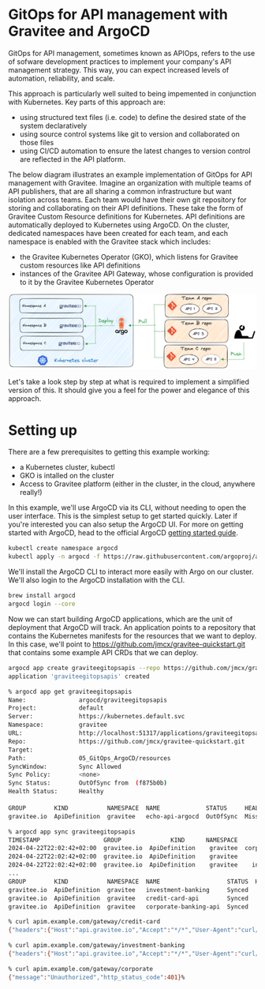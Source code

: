 # GitOps for API management with Gravitee and ArgoCD

GitOps for API management, sometimes known as APIOps, refers to the use of sofware development practices to implement your company's API management strategy. This way, you can expect increased levels of automation, reliability, and scale. 

This approach is particularly well suited to being impemented in conjunction with Kubernetes. Key parts of this approach are:

* using structured text files (i.e. code) to define the desired state of the system declaratively
* using source control systems like git to version and collaborated on those files
* using CI/CD automation to ensure the latest changes to version control are reflected in the API platform.

The below diagram illustrates an example implementation of GitOps for API management with Gravitee. Imagine an organization with multiple teams of API publishers, that are all sharing a common infrastructure but want isolation across teams. Each team would have their own git repository for storing and collaborating on their API definitions. These take the form of Gravitee Custom Resource definitions for Kubernetes. API definitions are automatically deployed to Kubernetes using ArgoCD. On the cluster, dedicated namespaces have been created for each team, and each namespace is enabled with the Gravitee stack which includes:

* the Gravitee Kubernetes Operator (GKO), which listens for Gravitee custom resources like API definitions
* instances of the Gravitee API Gateway, whose configuration is provided to it by the Gravitee Kubernetes Operator

![GitOps with Gravitee](assets/gitopswithgravitee.png "GitOps with Gravitee")

Let's take a look step by step at what is required to implement a simplified version of this. It should give you a feel for the power and elegance of this approach.

# Setting up

There are a few prerequisites to getting this example working:

* a Kubernetes cluster, kubectl
* GKO is intalled on the cluster
* Access to Gravitee platform (either in the cluster, in the cloud, anywhere really!)

In this example, we'll use ArgoCD via its CLI, without needing to open the user interface. This is the simplest setup to get started quickly. Later if you're interested you can also setup the ArgoCD UI. For more on getting started with ArgoCD, head to the official ArgoCD [getting started guide](https://argo-cd.readthedocs.io/en/stable/getting_started/).

```sh
kubectl create namespace argocd
kubectl apply -n argocd -f https://raw.githubusercontent.com/argoproj/argo-cd/stable/manifests/core-install.yaml
```

We'll install the ArgoCD CLI to interact more easily with Argo on our cluster. We'll also login to the ArgoCD installation with the CLI. 

```sh
brew install argocd
argocd login --core
```

Now we can start building ArgoCD applications, which are the unit of deployment that ArgoCD will track. An application points to a repository that contains the Kubernetes manifests for the resources that we want to deploy. In this case, we'll point to https://github.com/jmcx/gravitee-quickstart.git that contains some example API CRDs that we can deploy. 

```sh
argocd app create graviteegitopsapis --repo https://github.com/jmcx/gravitee-quickstart.git --path 05_GitOps_ArgoCD/resources --dest-server https://kubernetes.default.svc --dest-namespace gravitee
application 'graviteegitopsapis' created
```


```sh
% argocd app get graviteegitopsapis 
Name:               argocd/graviteegitopsapis
Project:            default
Server:             https://kubernetes.default.svc
Namespace:          gravitee
URL:                http://localhost:51317/applications/graviteegitopsapis
Repo:               https://github.com/jmcx/gravitee-quickstart.git
Target:             
Path:               05_GitOps_ArgoCD/resources
SyncWindow:         Sync Allowed
Sync Policy:        <none>
Sync Status:        OutOfSync from  (f875b0b)
Health Status:      Healthy

GROUP        KIND           NAMESPACE  NAME             STATUS     HEALTH   HOOK  MESSAGE
gravitee.io  ApiDefinition  gravitee   echo-api-argocd  OutOfSync  Missing   
```

```sh
% argocd app sync graviteegitopsapis
TIMESTAMP                  GROUP              KIND      NAMESPACE                  NAME     STATUS    HEALTH        HOOK  MESSAGE
2024-04-22T22:02:42+02:00  gravitee.io  ApiDefinition    gravitee  corporate-banking-api  OutOfSync  Missing              
2024-04-22T22:02:42+02:00  gravitee.io  ApiDefinition    gravitee       credit-card-api   OutOfSync  Missing              
2024-04-22T22:02:42+02:00  gravitee.io  ApiDefinition    gravitee    investment-banking   OutOfSync  Missing              
...
GROUP        KIND           NAMESPACE  NAME                   STATUS  HEALTH  HOOK  MESSAGE
gravitee.io  ApiDefinition  gravitee   investment-banking     Synced                apidefinition.gravitee.io/investment-banking created
gravitee.io  ApiDefinition  gravitee   credit-card-api        Synced                apidefinition.gravitee.io/credit-card-api created
gravitee.io  ApiDefinition  gravitee   corporate-banking-api  Synced                apidefinition.gravitee.io/corporate-banking-api created
```

```sh
% curl apim.example.com/gateway/credit-card                                                                                                                                                           
{"headers":{"Host":"api.gravitee.io","Accept":"*/*","User-Agent":"curl/8.4.0","X-Forwarded-Host":"apim.example.com","X-Forwarded-Scheme":"http","X-Gravitee-Request-Id":"8fb3ebee-eb77-4fa4-b3eb-eeeb778fa4e4","X-Gravitee-Transaction-Id":"fd8bbd27-581e-4477-8bbd-27581ec4774f","X-Real-IP":"10.244.0.1","X-Request-ID":"af2d5cd7a938f561dec2f10dd2f41316","X-Scheme":"http","accept-encoding":"deflate, gzip"},"query_params":{},"bodySize":0}%   
```

```sh
% curl apim.example.com/gateway/investment-banking
{"headers":{"Host":"api.gravitee.io","Accept":"*/*","User-Agent":"curl/8.4.0","X-Forwarded-Host":"apim.example.com","X-Forwarded-Scheme":"http","X-Gravitee-Request-Id":"e98b58ea-5fd7-4df6-8b58-ea5fd76df641","X-Gravitee-Transaction-Id":"86e7733a-606e-467b-a773-3a606e667b81","X-Real-IP":"10.244.0.1","X-Request-ID":"6c7c70f310c80e6e51afe50f37c39bb5","X-Scheme":"http","accept-encoding":"deflate, gzip"},"query_params":{},"bodySize":0}% 
```

```sh
% curl apim.example.com/gateway/corporate         
{"message":"Unauthorized","http_status_code":401}%
```